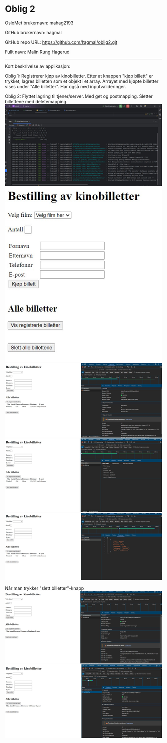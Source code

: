 # Oblig 2 
OsloMet brukernavn: mahag2193

GitHub brukernavn: hagmal

GitHub repo URL: https://github.com/hagmal/oblig2.git

Fullt navn: Malin Rung Hagerud
***
Kort beskrivelse av applikasjon:

Oblig 1: Registrerer kjøp av kinobilletter. Etter at knappen "kjøp billett" er trykket, lagres billetten som et objekt i et array.
Arrayet med kjøpte billetter vises under "Alle billetter".
Har også med inputvalideringer.

Oblig 2: Flyttet lagring til tjener/server. Med get og postmapping. Sletter billettene med deletemapping.
![img_5.png](img_5.png)
![img.png](img.png)
![img_2.png](img_2.png)
![img_3.png](img_3.png)
![img_4.png](img_4.png)

Når man trykker "slett billetter"-knapp:
![img_6.png](img_6.png)
![img_7.png](img_7.png)
